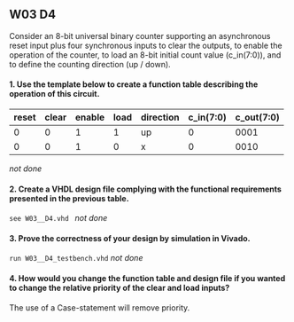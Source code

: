 ## W03 D4

Consider an 8-bit universal binary counter supporting an asynchronous reset input plus four synchronous inputs to clear the outputs, to enable the operation of the counter, to load an 8-bit initial count value (c_in(7:0)), and to define the counting direction (up / down).


#### 1. Use the template below to create a function table describing the operation of this circuit.

reset  | clear  | enable | load   | direction | c_in(7:0) | c_out(7:0)
------ | ------ | ------ | ------ | ------    | ------    | ------ 
0      | 0      | 1      | 1      | up        | 0         | 0001
0      | 0      | 1      | 0      | x         | 0         | 0010

*not done*


#### 2. Create a VHDL design file complying with the functional requirements presented in the previous table.

```see W03__D4.vhd ``` *not done*

#### 3. Prove the correctness of your design by simulation in Vivado.

``` run W03__D4_testbench.vhd ``` *not done*

#### 4. How would you change the function table and design file if you wanted to change the relative priority of the clear and load inputs?

The use of a Case-statement will remove priority.
